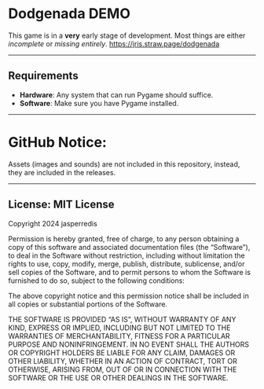# Dodgenada DEMO

This game is in a **very** early stage of development. Most things are either *incomplete* or *missing entirely*.
https://jris.straw.page/dodgenada

---

## Requirements
- **Hardware**: Any system that can run Pygame should suffice.
- **Software**: Make sure you have Pygame installed.

---

# GitHub Notice:
Assets (images and sounds) are not included in this repository, instead, they are included in the releases.

---

## License: MIT License
Copyright 2024 jasperredis

Permission is hereby granted, free of charge, to any person obtaining a copy of this software and associated documentation files (the “Software”), to deal in the Software without restriction, including without limitation the rights to use, copy, modify, merge, publish, distribute, sublicense, and/or sell copies of the Software, and to permit persons to whom the Software is furnished to do so, subject to the following conditions:

The above copyright notice and this permission notice shall be included in all copies or substantial portions of the Software.

THE SOFTWARE IS PROVIDED “AS IS”, WITHOUT WARRANTY OF ANY KIND, EXPRESS OR IMPLIED, INCLUDING BUT NOT LIMITED TO THE WARRANTIES OF MERCHANTABILITY, FITNESS FOR A PARTICULAR PURPOSE AND NONINFRINGEMENT. IN NO EVENT SHALL THE AUTHORS OR COPYRIGHT HOLDERS BE LIABLE FOR ANY CLAIM, DAMAGES OR OTHER LIABILITY, WHETHER IN AN ACTION OF CONTRACT, TORT OR OTHERWISE, ARISING FROM, OUT OF OR IN CONNECTION WITH THE SOFTWARE OR THE USE OR OTHER DEALINGS IN THE SOFTWARE.
